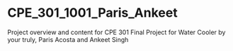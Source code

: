# CPE_301_1001_Paris_Ankeet
Project overview and content for CPE 301 Final Project for Water Cooler by your truly, Paris Acosta and Ankeet Singh
